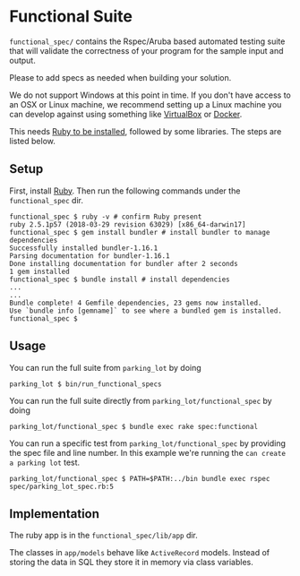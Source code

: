 # Functional Suite

`functional_spec/` contains the Rspec/Aruba based automated testing suite that will validate the correctness of your program for the sample input and output.

Please to add specs as needed when building your solution.

We do not support Windows at this point in time. If you don't have access to an OSX or Linux machine, we recommend  setting up a Linux machine you can develop against using something like [VirtualBox](https://www.virtualbox.org/) or [Docker](https://docs.docker.com/docker-for-windows/#test-your-installation).

This needs [Ruby to be installed](https://www.ruby-lang.org/en/documentation/installation/), followed by some libraries. The steps are listed below.

## Setup

First, install [Ruby](https://www.ruby-lang.org/en/documentation/installation/). Then run the following commands under the `functional_spec` dir.

```
functional_spec $ ruby -v # confirm Ruby present
ruby 2.5.1p57 (2018-03-29 revision 63029) [x86_64-darwin17]
functional_spec $ gem install bundler # install bundler to manage dependencies
Successfully installed bundler-1.16.1
Parsing documentation for bundler-1.16.1
Done installing documentation for bundler after 2 seconds
1 gem installed
functional_spec $ bundle install # install dependencies
...
...
Bundle complete! 4 Gemfile dependencies, 23 gems now installed.
Use `bundle info [gemname]` to see where a bundled gem is installed.
functional_spec $

```

## Usage

You can run the full suite from `parking_lot` by doing
```
parking_lot $ bin/run_functional_specs
```

You can run the full suite directly from `parking_lot/functional_spec` by doing
```
parking_lot/functional_spec $ bundle exec rake spec:functional
```

You can run a specific test from `parking_lot/functional_spec` by providing the spec file and line number. In this example we're running the `can create a parking lot` test.
```
parking_lot/functional_spec $ PATH=$PATH:../bin bundle exec rspec spec/parking_lot_spec.rb:5
```


## Implementation

The ruby app is in the `functional_spec/lib/app` dir.

The classes in `app/models` behave like `ActiveRecord` models. Instead of storing the data in SQL they store it in memory via class variables.

